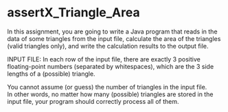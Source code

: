# assertX_Triangle_Area
In this assignment, you are going to write a Java program that reads in the data of some triangles from the input file, calculate the area of the triangles (valid triangles only), and write the calculation results to the output file.

INPUT FILE:
In each row of the input file, there are exactly 3 positive floating-point numbers (separated by whitespaces), which are the 3 side lengths of a (possible) triangle.

You cannot assume (or guess) the number of triangles in the input file.  
In other words, no matter how many (possible) triangles are stored in the input file, your program should correctly process all of them.
